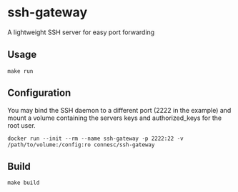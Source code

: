 # ssh-gateway

A lightweight SSH server for easy port forwarding

## Usage

```shell
make run
```

## Configuration

You may bind the SSH daemon to a different port (2222 in the example) and mount
a volume containing the servers keys and authorized_keys for the root user.

```shell
docker run --init --rm --name ssh-gateway -p 2222:22 -v /path/to/volume:/config:ro connesc/ssh-gateway
```

## Build

```shell
make build
```
